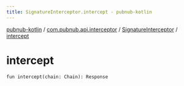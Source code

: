 ```yaml
---
title: SignatureInterceptor.intercept - pubnub-kotlin
---
```


[pubnub-kotlin](../../index.html) / [com.pubnub.api.interceptor](../index.html) / [SignatureInterceptor](index.html) / [intercept](./intercept.html)

# intercept

`fun intercept(chain: Chain): Response`